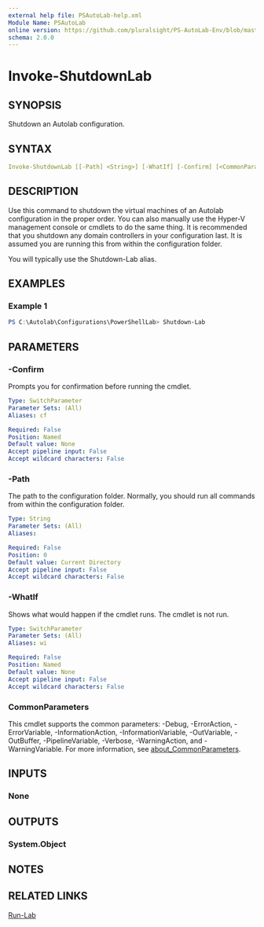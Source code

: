 ```yaml
---
external help file: PSAutoLab-help.xml
Module Name: PSAutoLab
online version: https://github.com/pluralsight/PS-AutoLab-Env/blob/master/docs/Invoke-ShutdownLab.md
schema: 2.0.0
---
```


# Invoke-ShutdownLab

## SYNOPSIS

Shutdown an Autolab configuration.

## SYNTAX

```yaml
Invoke-ShutdownLab [[-Path] <String>] [-WhatIf] [-Confirm] [<CommonParameters>]
```

## DESCRIPTION

Use this command to shutdown the virtual machines of an Autolab configuration in the proper order. You can also manually use the Hyper-V management console or cmdlets to do the same thing. It is recommended that you shutdown any domain controllers in your configuration last. It is assumed you are running this from within the configuration folder.

You will typically use the Shutdown-Lab alias.

## EXAMPLES

### Example 1

```powershell
PS C:\Autolab\Configurations\PowerShellLab> Shutdown-Lab
```

## PARAMETERS

### -Confirm

Prompts you for confirmation before running the cmdlet.

```yaml
Type: SwitchParameter
Parameter Sets: (All)
Aliases: cf

Required: False
Position: Named
Default value: None
Accept pipeline input: False
Accept wildcard characters: False
```

### -Path

The path to the configuration folder. Normally, you should run all commands from within the configuration folder.

```yaml
Type: String
Parameter Sets: (All)
Aliases:

Required: False
Position: 0
Default value: Current Directory
Accept pipeline input: False
Accept wildcard characters: False
```

### -WhatIf

Shows what would happen if the cmdlet runs.
The cmdlet is not run.

```yaml
Type: SwitchParameter
Parameter Sets: (All)
Aliases: wi

Required: False
Position: Named
Default value: None
Accept pipeline input: False
Accept wildcard characters: False
```

### CommonParameters

This cmdlet supports the common parameters: -Debug, -ErrorAction, -ErrorVariable, -InformationAction, -InformationVariable, -OutVariable, -OutBuffer, -PipelineVariable, -Verbose, -WarningAction, and -WarningVariable. For more information, see [about_CommonParameters](http://go.microsoft.com/fwlink/?LinkID=113216).

## INPUTS

### None

## OUTPUTS

### System.Object

## NOTES

## RELATED LINKS

[Run-Lab]()
